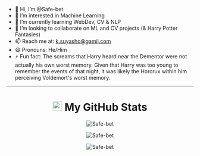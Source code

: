 - 👋 Hi, I’m @Safe-bet  
- 👀 I’m interested in Machine Learning  
- 🌱 I’m currently learning WebDev, CV & NLP  
- 💞️ I’m looking to collaborate on ML and CV projects (& Harry Potter Fantasies)  
- 📫 Reach me at: k.suyashc@gamil.com  
- 😄 Pronouns: He/Him  
- ⚡ Fun fact: The screams that Harry heard near the Dementor were not actually his own worst memory. Given that Harry was too young to remember the events of that night, it was likely the Horcrux within him perceiving Voldemort's worst memory.

---

<h1 align="center">
<img src='https://media1.giphy.com/media/du3J3cXyzhj75IOgvA/giphy.gif?cid=ecf05e47x2g034i9pzwtzzsd3xgg2w9nr94t4tflbbgo3008&rid=giphy.gif' width='25' />
My GitHub Stats
</h1>

<div align="center">

<!-- GitHub Stats -->
<span><img src="https://github-readme-stats-sigma-five.vercel.app/api?username=Safe-bet&show_icons=true&locale=en" alt="Safe-bet" /></span>

<!-- Top Languages -->
<span><img src="https://github-readme-stats-sigma-five.vercel.app/api/top-langs?username=Safe-bet&show_icons=true&locale=en&layout=compact" alt="Safe-bet"/></span>

<!-- Contribution Streak -->
<span><img src="https://github-readme-streak-stats.herokuapp.com/?user=Safe-bet&bg_color=1e1e2e&text_color=cdd6f4" alt="Safe-bet" /></span>



<!---
Safe-bet/Safe-bet is a ✨ special ✨ repository because its `README.md` (this file) appears on your GitHub profile.
You can click the Preview link to take a look at your changes.
--->
